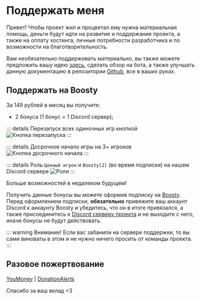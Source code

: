 # Поддержать меня

Привет! Чтобы проект жил и процветал ему нужна материальная помощь, 
деньги будут идти на развитие и поддержание проекта, а также на оплату хостинга,
личные потребности разработчика и по возможности на благотворительность.

Вам необязательно поддерживать материально, вы также можете предложить вашу идею
[здесь](/feedback), сделать обзор на бота, а также улучшать данную документацию в репозитории 
[Github](https://github.com/JuniGeadGroup/docs), все в ваших руках. 

## Поддержать на Boosty

За 149 рублей в месяц вы получите:

* 2 бонуса (1 бонус = 1 Discord сервер);

::: details Перезапуск всех одиночных игр кнопкой
![Кнопка перезапуска](/assets/reloadbutton.png "Кнопка перезапуска")
:::

::: details Досрочное начало игры на 3+ игроков
![Кнопка досрочного начала](/assets/prestart.png "Кнопка досрочного начала")
:::

::: details Роль `Ценный игрок` и `Boosty[2]` (во время подписки) на нашем Discord сервере
![Роли](/assets/roles.png "Роли")
:::

Больше возможностей в недалеком будущем!

Получить данные бонусы вы можете оформив подписку на [Boosty](https://boosty.to/junigead).
Перед оформлением подписки, **обязательно** привяжите ваш аккаунт Discord к аккаунту Boosty
и убедитесь, что он в итоге привязался, а также присоединитесь к 
[Discord серверу проекта](https://discord.gg/4jq5xFSksh) и не выходите с него,
иначе бонусы не будут действовать.

::: warning Внимание!
Если вас забанили на сервере поддержки, то вы сами виноваты в этом и не нужно ничего просить от 
команды проекта.
:::

## Разовое пожертвование

[YouMoney](https://yoomoney.ru/to/4100118150662325) | [DonationAlerts](https://www.donationalerts.com/c/danilacpp)

Спасибо за ваш вклад <3
